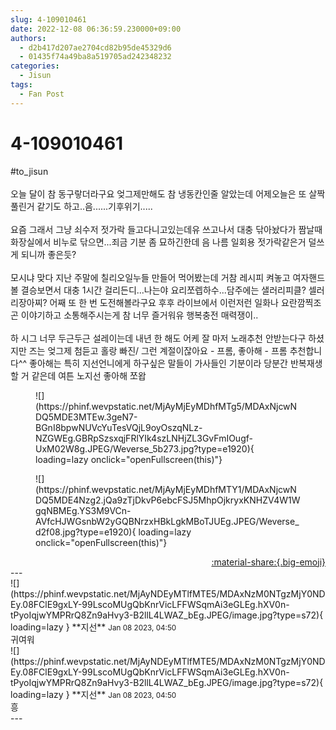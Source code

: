 ```yaml
---
slug: 4-109010461
date: 2022-12-08 06:36:59.230000+09:00
authors:
  - d2b417d207ae2704cd82b95de45329d6
  - 01435f74a49ba8a519705ad242348232
categories:
  - Jisun
tags:
  - Fan Post
---
```


# 4-109010461

<div class="post-container" markdown="1">
<div class="content-container md-sidebar__scrollwrap" markdown="1">

\#to_jisun<br><br>오늘 달이 참 동구랗더라구요 엊그제만해도 참 냉동칸인줄 알았는데 어제오늘은 또 살짝 풀린거 같기도 하고..음......기후위기.....<br><br>요즘 그래서 그냥 쇠수저 젓가락 들고다니고있는데유 쓰고나서 대충 닦아놨다가 짬날때 화장실에서 비누로 닦으면...죄금 기분 좀 묘하긴한데 음 나름 일회용 젓가락같은거 덜쓰게 되니까 좋은듯?<br><br>모시냐 맞다 지난 주말에 칠리오일누들 만들어 먹어봤는데 거참 레시피 켜놓고 여자핸드볼 결승보면서 대충 1시간 걸리든디...나는야 요리쪼렙하수...담주에는 샐러리피클? 셀러리장아찌? 어째 또 한 번 도전해볼라구요 후후 라이브에서 이런저런 일화나 요란깜찍조곤 이야기하고 소통해주시는게 참 너무 즐거워유 행복충전 매력쟁이..<br><br>하 시그 너무 두근두근 설레이는데 내년 한 해도 어케 잘 마저 노래추천 안받는다구 하셨지만 즈는 엊그제 첨듣고 홀랑 빠진/ 그런 계절이잖아요 - 프롬, 좋아해 - 프롬 추천합니다^^ 좋아해는 특히 지선언니에게 하구싶은 말들이 가사들인 기분이라 당분간 반복재생 할 거 같은데 여튼 노지선 좋아해 쪼왑<br>
<figure markdown="1">
![](https://phinf.wevpstatic.net/MjAyMjEyMDhfMTg5/MDAxNjcwNDQ5MDE3MTEw.3geN7-BGnI8bpwNUVcYuTesVQjL9oyOszqNLz-NZGWEg.GBRpSzsxqjFRlYIk4szLNHjZL3GvFmIOugf-UxM02W8g.JPEG/Weverse_5b273.jpg?type=e1920){ loading=lazy onclick="openFullscreen(this)"}
</figure>

<figure markdown="1">
![](https://phinf.wevpstatic.net/MjAyMjEyMDhfMTY1/MDAxNjcwNDQ5MDE4Nzg2.jQa9zTjDkvP6ebcFSJ5MhpOjkryxKNHZV4W1WgqNBMEg.YS3M9VCn-AVfcHJWGsnbW2yGQBNrzxHBkLgkMBoTJUEg.JPEG/Weverse_d2f08.jpg?type=e1920){ loading=lazy onclick="openFullscreen(this)"}
</figure>


</div>
</div>

<div style="text-align: right;" markdown="1">
<a href="https://weverse.io/fromis9/fanpost/4-109010461" style="text-align: right;">:material-share:{.big-emoji}</a>
</div>
---

<div class="comments-container md-sidebar__scrollwrap" markdown="1">
<div class="comment" markdown="1">
<div class='id-container' markdown="1">
![](https://phinf.wevpstatic.net/MjAyNDEyMTlfMTE5/MDAxNzM0NTgzMjY0NDEy.08FClE9gxLY-99LscoMUgQbKnrVicLFFWSqmAi3eGLEg.hXV0n-tPyoIqjwYMPRrQ8Zn9aHvy3-B2llL4LWAZ_bEg.JPEG/image.jpg?type=s72){ loading=lazy }
**<span class="artist">지선</span>** <small>Jan 08 2023, 04:50</small><br>
</div>
<div class='comment-body' markdown="1">
귀여워
</div>
</div>
<div class="comment" markdown="1">
<div class='id-container' markdown="1">
![](https://phinf.wevpstatic.net/MjAyNDEyMTlfMTE5/MDAxNzM0NTgzMjY0NDEy.08FClE9gxLY-99LscoMUgQbKnrVicLFFWSqmAi3eGLEg.hXV0n-tPyoIqjwYMPRrQ8Zn9aHvy3-B2llL4LWAZ_bEg.JPEG/image.jpg?type=s72){ loading=lazy }
**<span class="artist">지선</span>** <small>Jan 08 2023, 04:50</small><br>
</div>
<div class='comment-body' markdown="1">
흥
</div>
</div>
</div>
---
